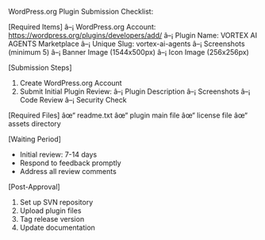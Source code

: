 ﻿WordPress.org Plugin Submission Checklist:

[Required Items]
â–¡ WordPress.org Account: https://wordpress.org/plugins/developers/add/
â–¡ Plugin Name: VORTEX AI AGENTS Marketplace
â–¡ Unique Slug: vortex-ai-agents
â–¡ Screenshots (minimum 5)
â–¡ Banner Image (1544x500px)
â–¡ Icon Image (256x256px)

[Submission Steps]
1. Create WordPress.org Account
2. Submit Initial Plugin Review:
   â–¡ Plugin Description
   â–¡ Screenshots
   â–¡ Code Review
   â–¡ Security Check

[Required Files]
âœ“ readme.txt
âœ“ plugin main file
âœ“ license file
âœ“ assets directory

[Waiting Period]
- Initial review: 7-14 days
- Respond to feedback promptly
- Address all review comments

[Post-Approval]
1. Set up SVN repository
2. Upload plugin files
3. Tag release version
4. Update documentation
